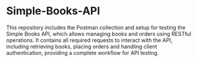 # Simple-Books-API
This repository includes the Postman collection and setup for testing the Simple Books API, which allows managing books and orders using RESTful operations. It contains all required requests to interact with the API, including retrieving books, placing orders and handling client authentication, providing a complete workflow for API testing.
